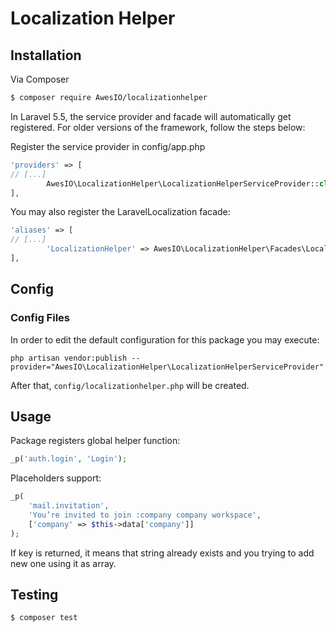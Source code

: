 # Localization Helper

## Installation

Via Composer

``` bash
$ composer require AwesIO/localizationhelper
```

In Laravel 5.5, the service provider and facade will automatically get registered. For older versions of the framework, follow the steps below:

Register the service provider in config/app.php
```php
'providers' => [
// [...]
        AwesIO\LocalizationHelper\LocalizationHelperServiceProvider::class,
],
```

You may also register the LaravelLocalization facade:

```php
'aliases' => [
// [...]
        'LocalizationHelper' => AwesIO\LocalizationHelper\Facades\LocalizationHelper::class,
],
```

## Config

### Config Files

In order to edit the default configuration for this package you may execute:

```
php artisan vendor:publish --provider="AwesIO\LocalizationHelper\LocalizationHelperServiceProvider"
```

After that, `config/localizationhelper.php` will be created.

## Usage

Package registers global helper function:

```php
_p('auth.login', 'Login');
```

Placeholders support:

```php
_p(
    'mail.invitation', 
    'You’re invited to join :company company workspace', 
    ['company' => $this->data['company']]
);
```

If key is returned, it means that string already exists and you trying to add new one using it as array.

## Testing

``` bash
$ composer test
```
